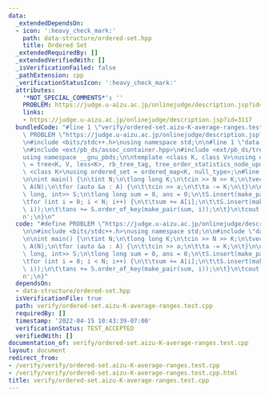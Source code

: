 ```yaml
---
data:
  _extendedDependsOn:
  - icon: ':heavy_check_mark:'
    path: data-structure/ordered-set.hpp
    title: Ordered Set
  _extendedRequiredBy: []
  _extendedVerifiedWith: []
  _isVerificationFailed: false
  _pathExtension: cpp
  _verificationStatusIcon: ':heavy_check_mark:'
  attributes:
    '*NOT_SPECIAL_COMMENTS*': ''
    PROBLEM: https://judge.u-aizu.ac.jp/onlinejudge/description.jsp?id=3117
    links:
    - https://judge.u-aizu.ac.jp/onlinejudge/description.jsp?id=3117
  bundledCode: "#line 1 \"verify/ordered-set.aizu-K-average-ranges.test.cpp\"\n#define\
    \ PROBLEM \"https://judge.u-aizu.ac.jp/onlinejudge/description.jsp?id=3117\"\n\
    \n#include <bits/stdc++.h>\nusing namespace std;\n\n#line 1 \"data-structure/ordered-set.hpp\"\
    \n#include <ext/pb_ds/assoc_container.hpp>\n#include <ext/pb_ds/tree_policy.hpp>\n\
    using namespace __gnu_pbds;\n\ntemplate <class K, class V>\nusing ordered_map\
    \ = tree<K, V, less<K>, rb_tree_tag, tree_order_statistics_node_update>;\n\ntemplate\
    \ <class K>\nusing ordered_set = ordered_map<K, null_type>;\n#line 7 \"verify/ordered-set.aizu-K-average-ranges.test.cpp\"\
    \n\nint main() {\n\tint N;\n\tlong long K;\n\tcin >> N >> K;\n\tvector<long long>\
    \ A(N);\n\tfor (auto &a : A) {\n\t\tcin >> a;\n\t\ta -= K;\n\t}\n\n\tordered_set<pair<long\
    \ long, int>> S;\n\tlong long sum = 0, ans = 0;\n\tS.insert(make_pair(sum, -1));\n\
    \tfor (int i = 0; i < N; i++) {\n\t\tsum += A[i];\n\t\tS.insert(make_pair(sum,\
    \ i));\n\t\tans += S.order_of_key(make_pair(sum, i));\n\t}\n\tcout << ans << '\\\
    n';\n}\n"
  code: "#define PROBLEM \"https://judge.u-aizu.ac.jp/onlinejudge/description.jsp?id=3117\"\
    \n\n#include <bits/stdc++.h>\nusing namespace std;\n\n#include \"data-structure/ordered-set.hpp\"\
    \n\nint main() {\n\tint N;\n\tlong long K;\n\tcin >> N >> K;\n\tvector<long long>\
    \ A(N);\n\tfor (auto &a : A) {\n\t\tcin >> a;\n\t\ta -= K;\n\t}\n\n\tordered_set<pair<long\
    \ long, int>> S;\n\tlong long sum = 0, ans = 0;\n\tS.insert(make_pair(sum, -1));\n\
    \tfor (int i = 0; i < N; i++) {\n\t\tsum += A[i];\n\t\tS.insert(make_pair(sum,\
    \ i));\n\t\tans += S.order_of_key(make_pair(sum, i));\n\t}\n\tcout << ans << '\\\
    n';\n}"
  dependsOn:
  - data-structure/ordered-set.hpp
  isVerificationFile: true
  path: verify/ordered-set.aizu-K-average-ranges.test.cpp
  requiredBy: []
  timestamp: '2022-04-15 10:43:39-07:00'
  verificationStatus: TEST_ACCEPTED
  verifiedWith: []
documentation_of: verify/ordered-set.aizu-K-average-ranges.test.cpp
layout: document
redirect_from:
- /verify/verify/ordered-set.aizu-K-average-ranges.test.cpp
- /verify/verify/ordered-set.aizu-K-average-ranges.test.cpp.html
title: verify/ordered-set.aizu-K-average-ranges.test.cpp
---
```

